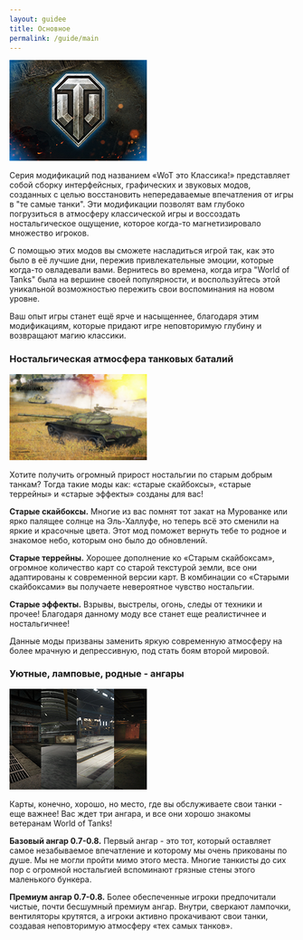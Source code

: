 ```yaml
---
layout: guidee
title: Основное
permalink: /guide/main
---
```


<img class="pic-left fancybox-gallery-wot fancybox-image" title="WoT it's Classic!" src="/assets/img/guide/main/wotc_logo.png" alt="WoT it's Classic!" width="243">

Серия модификаций под названием «WoT это Классика!» представляет собой сборку интерфейсных, графических и звуковых модов, созданных с целью восстановить непередаваемые впечатления от игры в "те самые танки". Эти модификации позволят вам глубоко погрузиться в атмосферу классической игры и воссоздать ностальгическое ощущение, которое когда-то магнетизировало множество игроков.

С помощью этих модов вы сможете насладиться игрой так, как это было в её лучшие дни, пережив привлекательные эмоции, которые когда-то овладевали вами. Вернитесь во времена, когда игра "World of Tanks" была на вершине своей популярности, и воспользуйтесь этой уникальной возможностью пережить свои воспоминания на новом уровне.  

Ваш опыт игры станет ещё ярче и насыщеннее, благодаря этим модификациям, которые придают игре неповторимую глубину и возвращают магию классики.

### Ностальгическая атмосфера танковых баталий

<img class="pic-left fancybox-gallery-wot fancybox-image" title="Skybox" src="/assets/img/guide/screens/gamepage1.jpg" alt="Skybox" width="243">

Хотите получить огромный прирост ностальгии по старым добрым танкам? Тогда такие моды как: «старые скайбоксы», «старые террейны» и «старые эффекты» созданы для вас!

**Старые скайбоксы.** Многие из вас помнят тот закат на Мурованке или ярко палящее солнце на Эль-Халлуфе, но теперь всё это сменили на яркие и красочные цвета. Этот мод поможет вернуть тебе то родное и знакомое небо, которым оно было до обновлений.

**Старые террейны.** Хорошее дополнение ко «Старым скайбоксам», огромное количество карт со старой текстурой земли, все они адаптированы к современной версии карт. В комбинации со «Старыми скайбоксами» вы получаете невероятное чувство ностальгии.

**Старые эффекты.** Взрывы, выстрелы, огонь, следы от техники и прочее! Благодаря данному моду все станет еще реалистичнее и ностальгичнее!

Данные моды призваны заменить яркую современную атмосферу на более мрачную и депрессивную, под стать боям второй мировой.

### Уютные, ламповые, родные - ангары

<img class="pic-left fancybox-gallery-wot fancybox-image" title="Skybox" src="/assets/img/guide/main/p5.png" alt="Skybox" width="243">

Карты, конечно, хорошо, но место, где вы обслуживаете свои танки - еще важнее! Вас ждет три ангара, и все они хорошо знакомы ветеранам World of Tanks!

**Базовый ангар 0.7-0.8.** Первый ангар - это тот, который оставляет самое незабываемое впечатление и которому мы очень прикованы по душе. Мы не могли пройти мимо этого места. Многие танкисты до сих пор с огромной ностальгией вспоминают грязные стены этого маленького бункера.

**Премиум ангар 0.7-0.8.** Более обеспеченные игроки предпочитали чистые, почти бесшумный премиум ангар. Внутри, сверкают лампочки, вентиляторы крутятся, а игроки активно прокачивают свои танки, создавая неповторимую атмосферу «тех самых танков».